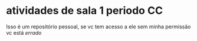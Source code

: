 # atividades de sala 1 periodo CC
Isso é um repositório pessoal, se vc tem acesso a ele sem minha permissão vc está *errado*